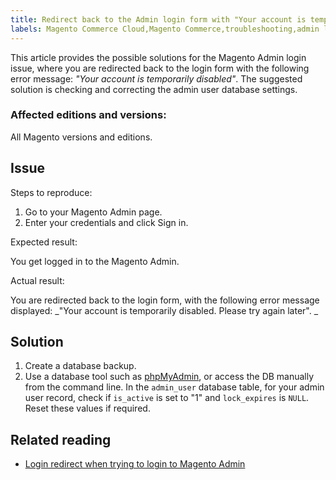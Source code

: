 ```yaml
---
title: Redirect back to the Admin login form with "Your account is temporarily disabled" error
labels: Magento Commerce Cloud,Magento Commerce,troubleshooting,admin login
---
```


This article provides the possible solutions for the Magento Admin login issue, where you are redirected back to the login form with the following error message: _"Your account is temporarily disabled"_. The suggested solution is checking and correcting the admin user database settings.

### Affected editions and versions: 

All Magento versions and editions.

## Issue

Steps to reproduce:

1. Go to your Magento Admin page.
1. Enter your credentials and click Sign in.

Expected result:

You get logged in to the Magento Admin.

Actual result:

You are redirected back to the login form, with the following error message displayed: _"Your account is temporarily disabled. Please try again later". _

## Solution

1. Create a database backup.
1. Use a database tool such as [phpMyAdmin](https://devdocs.magento.com/guides/v2.2/install-gde/prereq/optional.html#install-optional-phpmyadmin), or access the DB manually from the command line. In the `` admin_user `` database table, for your admin user record, check if `` is_active `` is set to "1" and `` lock_expires `` is `` NULL ``. Reset these values if required.

## Related reading

* [Login redirect when trying to login to Magento Admin](https://support.magento.com/hc/en-us/articles/360028606711)
    
    